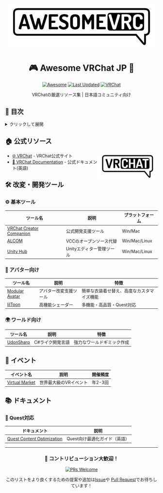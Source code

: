 <div align="center">
  <img src="assets/vrchat-jp-banner.png" alt="Awesome VRChat JP Banner" width="800"/>

  # 🎮 Awesome VRChat JP 🗾
  
  [![Awesome](https://awesome.re/badge.svg)](https://awesome.re)
  [![Last Updated](https://img.shields.io/github/last-commit/26d0/awesome-vrchat-jp?label=Last%20Updated&style=flat-square)](https://github.com/26d0/awesome-vrchat-jp/commits/main)
  [![VRChat](https://img.shields.io/badge/VRChat-Community-blue?style=flat-square&logo=vrchat)](https://vrchat.com)

  VRChatの厳選リソース集 | 日本語コミュニティ向け
</div>

## 📑 目次
<details>
<summary>クリックして展開</summary>

- [🏠 公式リソース](#公式リソース)
- [🛠️ 開発ツール](#開発ツール)
- [👥 コミュニティ](#コミュニティ)
- [📚 ドキュメント](#ドキュメント)
</details>

## 🏠 公式リソース
<img align="right" src="assets/vrchat-logo.png" width="200"/>

- [🌐 VRChat](https://vrchat.com/) - VRChat公式サイト
- [📖 VRChat Documentation](https://docs.vrchat.com/) - 公式ドキュメント(英語)

## 🛠️ 改変・開発ツール
### ⚙️ 基本ツール
| ツール名 | 説明 | プラットフォーム |
|----------|------|-----------------|
| [VRChat Creator Companion](https://vrchat.com/home/download) | 公式開発支援ツール | Win/Mac |
| [ALCOM](https://vrc-get.anatawa12.com/ja/alcom/) | VCCのオープンソース代替 | Win/Mac/Linux |
| [Unity Hub](https://unity.com/ja/download) | Unityエディター管理ツール | Win/Mac/Linux |

### 🤖 アバター向け
| ツール名 | 説明 | 特徴 |
|----------|------|------|
| [Modular Avatar](https://modular-avatar.nadena.dev/) | アバター改変支援ツール | 簡単な衣装着せ替え、高度なカスタマイズ機能 |
| [lilToon](https://lilxyzw.github.io/lilToon/) | 高機能シェーダー | 多機能・高品質・Quest対応 |

### 🌍 ワールド向け
| ツール名 | 説明 | 特徴 |
|----------|------|------|
| [UdonSharp](https://github.com/vrchat-community/UdonSharp) | C#ライク開発言語 | 強力なワールドギミック作成 |

## 🎪 イベント
| イベント名 | 説明 | 開催頻度 |
|-----------|------|----------|
| [Virtual Market](https://event.vket.com/) | 世界最大級のVRイベント | 年2-3回 |

## 📚 ドキュメント
### 📱 Quest対応
| ドキュメント | 説明 |
|------------|------|
| [Quest Content Optimization](https://docs.vrchat.com/docs/quest-content-optimization) | Quest向け最適化ガイド（英語） |

---

<div align="center">
  
  ### 🌟 コントリビューション大歓迎！
  
  [![PRs Welcome](https://img.shields.io/badge/PRs-welcome-brightgreen.svg?style=flat-square)](http://makeapullrequest.com)
  
  このリストをより良くするための提案や追加は[Issue](https://github.com/26d0/awesome-vrchat-jp/issues)や
  [Pull Request](https://github.com/26d0/awesome-vrchat-jp/pulls)でお待ちしています！

</div>

